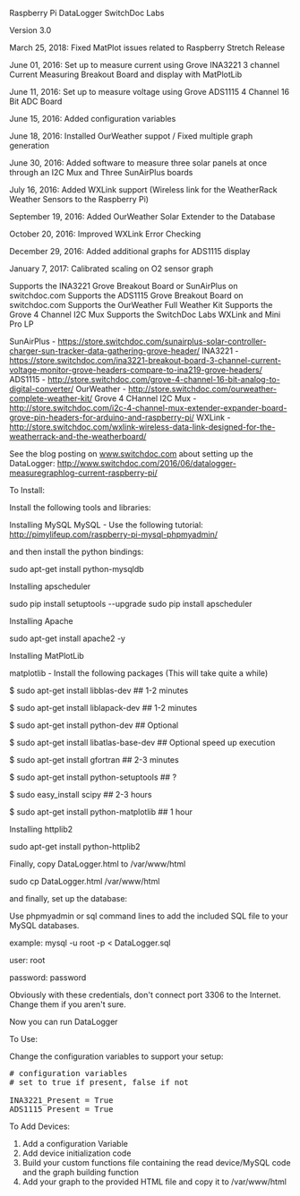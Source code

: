 Raspberry Pi DataLogger
SwitchDoc Labs

Version 3.0

March 25, 2018: Fixed MatPlot issues related to Raspberry Stretch Release

June 01, 2016: Set up to measure current using Grove INA3221 3 channel Current Measuring Breakout Board and display with MatPlotLib

June 11, 2016: Set up to measure voltage using Grove ADS1115 4 Channel 16 Bit ADC Board

June 15, 2016: Added configuration variables

June 18, 2016: Installed OurWeather suppot / Fixed multiple graph generation

June 30, 2016: Added software to measure three solar panels at once through an I2C Mux and Three SunAirPlus boards

July 16, 2016: Added WXLink support (Wireless link for the WeatherRack Weather Sensors to the Raspberry Pi) 

September 19, 2016:  Added OurWeather Solar Extender to the Database 

October 20, 2016: Improved WXLink Error Checking

December 29, 2016:  Added additional graphs for ADS1115 display

January 7, 2017:  Calibrated scaling on O2 sensor graph

Supports the INA3221 Grove Breakout Board or SunAirPlus on switchdoc.com
Supports the ADS1115 Grove Breakout Board on switchdoc.com
Supports the OurWeather Full Weather Kit
Supports the Grove 4 Channel I2C Mux
Supports the SwitchDoc Labs WXLink and Mini Pro LP

SunAirPlus - https://store.switchdoc.com/sunairplus-solar-controller-charger-sun-tracker-data-gathering-grove-header/
INA3221 - https://store.switchdoc.com/ina3221-breakout-board-3-channel-current-voltage-monitor-grove-headers-compare-to-ina219-grove-headers/
ADS1115 - http://store.switchdoc.com/grove-4-channel-16-bit-analog-to-digital-converter/
OurWeather - http://store.switchdoc.com/ourweather-complete-weather-kit/ 
Grove 4 CHannel I2C Mux - http://store.switchdoc.com/i2c-4-channel-mux-extender-expander-board-grove-pin-headers-for-arduino-and-raspberry-pi/
WXLink - http://store.switchdoc.com/wxlink-wireless-data-link-designed-for-the-weatherrack-and-the-weatherboard/


See the blog posting on www.switchdoc.com about setting up the DataLogger:
http://www.switchdoc.com/2016/06/datalogger-measuregraphlog-current-raspberry-pi/


To Install:

Install the following tools and libraries:

Installing MySQL
MySQL - Use the following tutorial:   http://pimylifeup.com/raspberry-pi-mysql-phpmyadmin/

and then install the python bindings:

sudo apt-get install python-mysqldb


Installing apscheduler 

sudo pip install setuptools --upgrade
sudo pip install apscheduler

Installing Apache

sudo apt-get install apache2 -y

Installing MatPlotLib


matplotlib - Install the following packages (This will take quite a while)

$ sudo apt-get install libblas-dev        ## 1-2 minutes

$ sudo apt-get install liblapack-dev      ## 1-2 minutes

$ sudo apt-get install python-dev        ## Optional

$ sudo apt-get install libatlas-base-dev ## Optional speed up execution

$ sudo apt-get install gfortran           ## 2-3 minutes

$ sudo apt-get install python-setuptools  ## ?

$ sudo easy_install scipy                 ## 2-3 hours

$ sudo apt-get install python-matplotlib  ## 1 hour


Installing httplib2

sudo apt-get install python-httplib2


Finally, copy DataLogger.html to /var/www/html

sudo cp DataLogger.html /var/www/html

and finally, set up the database:

Use phpmyadmin or sql command lines to add the included SQL file to your MySQL databases.

example: mysql -u root -p < DataLogger.sql

user: root

password: password

Obviously with these credentials, don't connect port 3306 to the Internet. Change them if you aren't sure.

Now you can run DataLogger

To Use:

Change the configuration variables to support your setup:
<pre>
# configuration variables
# set to true if present, false if not

INA3221_Present = True
ADS1115_Present = True
</pre>

To Add Devices:

1) Add a configuration Variable<BR>
2) Add device initialization code<BR>
3) Build your custom functions file containing the read device/MySQL code and the graph building function<BR>
4) Add your graph to the provided HTML file and copy it to /var/www/html<BR>


